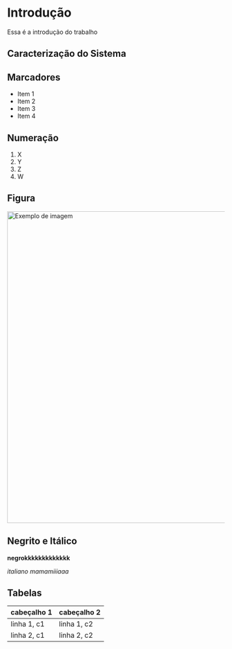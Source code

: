 # Introdução

Essa é a introdução do trabalho

## Caracterização do Sistema

## Marcadores
- Item 1
- Item 2
- Item 3
- Item 4

## Numeração
1. X
2. Y
3. Z
4. W

## Figura
<img src="https://irisveterinaria.com.br/wp-content/uploads/2022/10/Confira-5-curiosidades-sobre-como-e-a-visao-do-cachorro.jpg" alt="Exemplo de imagem" width="720">

## Negrito e Itálico
**negrokkkkkkkkkkkkk**

*italiano mamamiiiaaa*

## Tabelas

| cabeçalho 1 | cabeçalho 2 |
|-------------|-------------|
| linha 1, c1 | linha 1, c2 |
| linha 2, c1 | linha 2, c2 |
